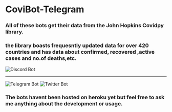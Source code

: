# CoviBot-Telegram
### All of these bots get their data from the John Hopkins Covidpy library.
### the library boasts frequesntly updated data for over 420 countries and has data about confirmed, recovered ,active cases and no.of deaths,etc.

![Discord Bot](../main/readme/disc.png)
***
![Telegram Bot](../main/readme/tele.PNG)
![Twitter Bot](../main/readme/Twwet.PNG)

### The bots havent been hosted on heroku yet but feel free to ask me anything about the development or usage.
